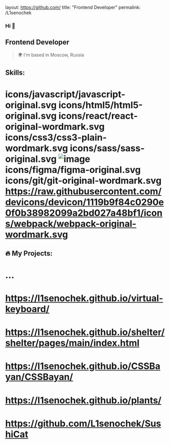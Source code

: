layout: https://github.com/
title: "Frontend Developer"
permalink: /L1senochek
### Hi 👋
## Frontend Developer
> 🌍 I'm based in Moscow, Russia
## Skills: 
# icons/javascript/javascript-original.svg icons/html5/html5-original.svg icons/react/react-original-wordmark.svg icons/css3/css3-plain-wordmark.svg icons/sass/sass-original.svg ![image](https://user-images.githubusercontent.com/106532861/235638198-df239e9c-1c69-456d-bdc8-b89fe839f83a.png) icons/figma/figma-original.svg icons/git/git-original-wordmark.svg https://raw.githubusercontent.com/devicons/devicon/1119b9f84c0290e0f0b38982099a2bd027a48bf1/icons/webpack/webpack-original-wordmark.svg
## 🔥 My Projects:
# ...
# https://l1senochek.github.io/virtual-keyboard/
# https://l1senochek.github.io/shelter/shelter/pages/main/index.html
# https://l1senochek.github.io/CSSBayan/CSSBayan/
# https://l1senochek.github.io/plants/
# https://github.com/L1senochek/SushiCat

<!--
**L1senochek/L1senochek** is a ✨ _special_ ✨ repository because its `README.md` (this file) appears on your GitHub profile.

Here are some ideas to get you started:

- 🔭 I’m currently working on ...
- 🌱 I’m currently learning ...
- 👯 I’m looking to collaborate on ...
- 🤔 I’m looking for help with ...
- 💬 Ask me about ...
- 📫 How to reach me: ...
- 😄 Pronouns: ...
- ⚡ Fun fact: ...
-->
